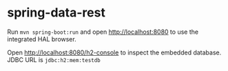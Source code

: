 # spring-data-rest

Run `mvn spring-boot:run` and open [http://localhost:8080](http://localhost:8080) to use the integrated HAL browser.

Open [http://localhost:8080/h2-console](http://localhost:8080/h2-console) to inspect the embedded database. JDBC URL is `jdbc:h2:mem:testdb`
